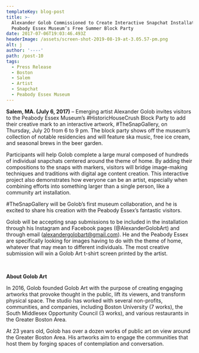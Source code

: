 ```yaml
---
templateKey: blog-post
title: >-
  Alexander Golob Commissioned to Create Interactive Snapchat Installation at
  Peabody Essex Museum’s Free Summer Block Party
date: 2017-07-06T19:03:46.493Z
headerImage: /assets/screen-shot-2019-08-19-at-3.05.57-pm.png
alt: j
author: '----'
path: /post-10
tags:
  - Press Release
  - Boston
  - Salem
  - Artist
  - Snapchat
  - Peabody Essex Museum
---
```

**Salem, MA. (July 6, 2017)** – Emerging artist Alexander Golob invites visitors to the Peabody Essex Museum’s #HistoricHouseCrush Block Party to add their creative mark to an interactive artwork, #TheSnapGallery, on Thursday, July 20 from 6 to 9 pm. The block party shows off the museum’s collection of notable residencies and will feature ska music, free ice cream, and seasonal brews in the beer garden.

Participants will help Golob complete a large mural composed of hundreds of individual snapchats centered around the theme of home. By adding their compositions to the snaps with markers, visitors will bridge image-making techniques and traditions with digital age content creation. This interactive project also demonstrates how everyone can be an artist, especially when combining efforts into something larger than a single person, like a community art installation. 

\#TheSnapGallery will be Golob’s first museum collaboration, and he is excited to share his creation with the Peabody Essex’s fantastic visitors. 

Golob will be accepting snap submissions to be included in the installation through his Instagram and Facebook pages (@AlexanderGolobArt) and through email (alexandergolobart@gmail.com). He and the Peabody Essex are specifically looking for images having to do with the theme of home, whatever that may mean to different individuals. The most creative submission will win a Golob Art t-shirt screen printed by the artist. 

​

**About Golob Art**

In 2016, Golob founded Golob Art with the purpose of creating engaging artworks that provoke thought in the public, lift its viewers, and transform physical space. The studio has worked with several non-profits, communities, and companies, including Boston University (7 works), the South Middlesex Opportunity Council (3 works), and various restaurants in the Greater Boston Area.

At 23 years old, Golob has over a dozen works of public art on view around the Greater Boston Area. His artworks aim to engage the communities that host them by forging spaces of contemplation and conversation.
